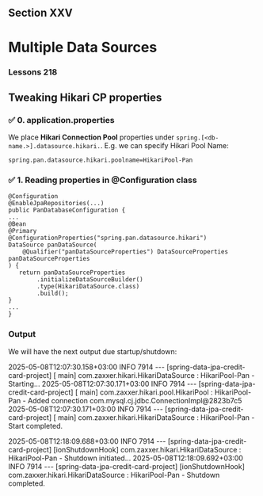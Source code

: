 ## Section XXV
# Multiple Data Sources
### Lessons 218
## Tweaking Hikari CP properties

### ✅ 0. application.properties

We place <b>Hikari Connection Pool</b> properties under <code>spring.[<db-name.>].datasource.hikari.</code>.
E.g. we can specify Hikari Pool Name:

    spring.pan.datasource.hikari.poolname=HikariPool-Pan

### ✅ 1. Reading properties in @Configuration class

    @Configuration  
    @EnableJpaRepositories(...)
    public PanDatabaseConfiguration {
    ...
    @Bean
    @Primary
    @ConfigurationProperties("spring.pan.datasource.hikari")
    DataSource panDataSource(
        @Qualifier("panDataSourceProperties") DataSourceProperties panDataSourceProperties
    ) {
       return panDataSourceProperties
            .initializeDataSourceBuilder()
            .type(HikariDataSource.class)
            .build();
    }
    ...
    } 


### Output

We will have the next output due startup/shutdown:

2025-05-08T12:07:30.158+03:00  INFO 7914 --- [spring-data-jpa-credit-card-project] [           main] com.zaxxer.hikari.HikariDataSource       : HikariPool-Pan - Starting...
2025-05-08T12:07:30.171+03:00  INFO 7914 --- [spring-data-jpa-credit-card-project] [           main] com.zaxxer.hikari.pool.HikariPool        : HikariPool-Pan - Added connection com.mysql.cj.jdbc.ConnectionImpl@2823b7c5
2025-05-08T12:07:30.171+03:00  INFO 7914 --- [spring-data-jpa-credit-card-project] [           main] com.zaxxer.hikari.HikariDataSource       : HikariPool-Pan - Start completed.

2025-05-08T12:18:09.688+03:00  INFO 7914 --- [spring-data-jpa-credit-card-project] [ionShutdownHook] com.zaxxer.hikari.HikariDataSource       : HikariPool-Pan - Shutdown initiated...
2025-05-08T12:18:09.692+03:00  INFO 7914 --- [spring-data-jpa-credit-card-project] [ionShutdownHook] com.zaxxer.hikari.HikariDataSource       : HikariPool-Pan - Shutdown completed.

